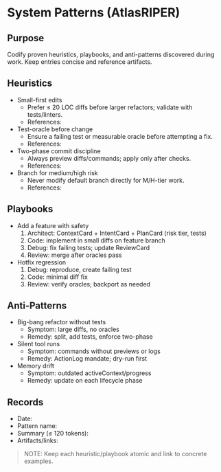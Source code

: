 # System Patterns (AtlasRIPER)

## Purpose
Codify proven heuristics, playbooks, and anti-patterns discovered during work. Keep entries concise and reference artifacts.

## Heuristics
- Small-first edits
  - Prefer ≤ 20 LOC diffs before larger refactors; validate with tests/linters.
  - References:
- Test-oracle before change
  - Ensure a failing test or measurable oracle before attempting a fix.
  - References:
- Two-phase commit discipline
  - Always preview diffs/commands; apply only after checks.
  - References:
- Branch for medium/high risk
  - Never modify default branch directly for M/H-tier work.
  - References:

## Playbooks
- Add a feature with safety
  1) Architect: ContextCard + IntentCard + PlanCard (risk tier, tests)
  2) Code: implement in small diffs on feature branch
  3) Debug: fix failing tests; update ReviewCard
  4) Review: merge after oracles pass
- Hotfix regression
  1) Debug: reproduce, create failing test
  2) Code: minimal diff fix
  3) Review: verify oracles; backport as needed

## Anti-Patterns
- Big-bang refactor without tests
  - Symptom: large diffs, no oracles
  - Remedy: split, add tests, enforce two-phase
- Silent tool runs
  - Symptom: commands without previews or logs
  - Remedy: ActionLog mandate; dry-run first
- Memory drift
  - Symptom: outdated activeContext/progress
  - Remedy: update on each lifecycle phase

## Records
- Date:
- Pattern name:
- Summary (≤ 120 tokens):
- Artifacts/links:

> NOTE: Keep each heuristic/playbook atomic and link to concrete examples.